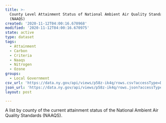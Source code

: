 ```yaml
---
title: >-
  County Level Attainment Status of National Ambient Air Quality Standards
  (NAAQS)
created: '2020-11-12T04:00:16.670968'
modified: '2020-11-12T04:00:16.670975'
state: active
type: dataset
tags:
  - Attainment
  - Carbon
  - Criteria
  - Naaqs
  - Nitrogen
  - Ozone
groups:
  - Local Government
csv_url: 'https://data.ny.gov/api/views/p58z-ik4q/rows.csv?accessType=DOWNLOAD'
json_url: 'https://data.ny.gov/api/views/p58z-ik4q/rows.json?accessType=DOWNLOAD'
layout: post

---
```

A list by county of the current attainment status of the National Ambient Air Quality Standards (NAAQS).
